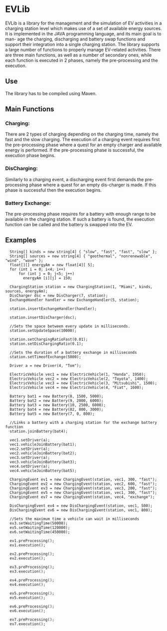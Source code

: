 # EVLib
EVLib is a library for the management and the simulation of EV activities in a charging station level which makes use
of a set of available energy sources. It is implemented in the JAVA programming language, and its main goal is to man-
age the charging, discharging and battery swap functions and support their integration into a single charging station.
The library supports a large number of functions to properly manage EV-related activities. There are three main
functions, as well as a number of secondary ones, while each function is executed in 2 phases, namely the pre-processing
and the execution.
## Use
The library has to be compiled using Maven.

## Main Functions

### Charging: 
There are 2 types of charging depending on the charging time, namely the fast and the slow charging. The execution of a charging event requires first the pre-processing phase where a quest for an empty charger and available energy is performed. If the pre-processing phase is successful, the execution phase begins.

### DisCharging: 
Similarly to a charging event, a discharging event first demands the pre-processing phase where a quest for an empty dis-charger is made. If this phase is successful then the execution begins.

### Battery Exchange: 
The pre-processing phase requires for a battery with enough range to be available in the charging station. If such a battery is found, the execution function can be called and the battery is swapped into the EV.

## Examples
```
  String[] kinds = new string[4] { "slow", "fast", "fast", "slow" };
  String[] sources = new string[4] { "geothermal", "nonrenewable", "wind", "wave" };
  float[][] energyAm = new float[4][ 5];
  for (int i = 0; i<4; i++)
      for (int j = 0; j<5; j++)
        energyAm [i][j] = 150;
  
  ChargingStation station = new ChargingStation(1, "Miami", kinds, sources, energyAm);
  DisCharger dsc = new DisCharger(7, station);
  ExchangeHandler handler = new ExchangeHandler(5, station);
	
  station.insertExchangeHandler(handler);

  station.insertDisCharger(dsc);

  //Sets the space between every update in milliseconds.
  station.setUpdateSpace(10000);
  
  station.setChargingRatioFast(0.01);
  station.setDisChargingRatio(0.1);

  //Sets the duration of a battery exchange in milliseconds
  station.setTimeofExchange(5000);

  Driver a = new Driver(4, "Tom");

  ElectricVehicle vec1 = new ElectricVehicle(1, "Honda", 1950);
  ElectricVehicle vec2 = new ElectricVehicle(2, "Toyota", 1400);
  ElectricVehicle vec3 = new ElectricVehicle(3, "Mitsubishi", 1500);
  ElectricVehicle vec4 = new ElectricVehicle(4, "Fiat", 1600);

  Battery bat1 = new Battery(8, 1500, 5000);
  Battery bat2 = new Battery(9, 2000, 6000);
  Battery bat3 = new Battery(10, 2500, 6000);
  Battery bat4 = new Battery(82, 800, 3000);
  Battery bat5 = new Battery(7, 0, 800);

  //Links a battery with a charging station for the exchange battery function
  station.joinBattery(bat4);

  vec1.setDriver(a);
  vec1.vehicleJoinBattery(bat1);
  vec2.setDriver(a);
  vec2.vehicleJoinBattery(bat2);
  vec3.setDriver(a);
  vec3.vehicleJoinBattery(bat3);
  vec4.setDriver(a);
  vec4.vehicleJoinBattery(bat5);

  ChargingEvent ev1 = new ChargingEvent(station, vec1, 300, "fast");
  ChargingEvent ev2 = new ChargingEvent(station, vec2, 600, "fast");
  ChargingEvent ev3 = new ChargingEvent(station, vec3, 200, "fast");
  ChargingEvent ev5 = new ChargingEvent(station, vec1, 300, "fast");
  ChargingEvent ev7 = new ChargingEvent(station, vec4, "exchange");

  DisChargingEvent ev4 = new DisChargingEvent(station, vec1, 500);
  DisChargingEvent ev6 = new DisChargingEvent(station, vec1, 800);

  //Sets the maximum time a vehicle can wait in milliseconds
  ev3.setWaitingTime(50000);
  ev5.setWaitingTime(120000);
  ev6.setWaitingTime(450000);

  ev1.preProcessing();
  ev1.execution();

  ev2.preProcessing();
  ev2.execution();

  ev3.preProcessing();
  ev3.execution();

  ev4.preProcessing();
  ev4.execution();

  ev5.preProcessing();
  ev5.execution();

  ev6.preProcessing();
  ev6.execution();

  ev7.preProcessing();
  ev7.execution();
```
